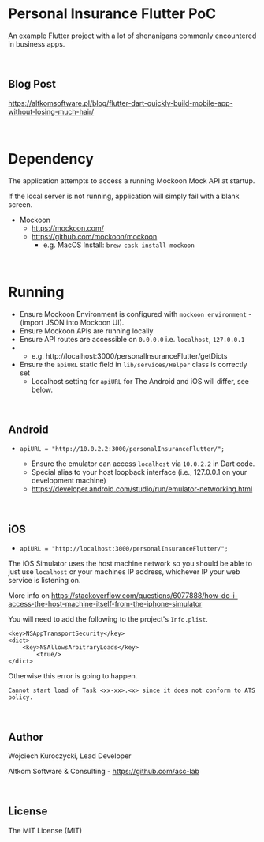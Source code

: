 # Personal Insurance Flutter PoC

An example Flutter project with a lot of shenanigans commonly encountered in business apps.

<br/>


## Blog Post

https://altkomsoftware.pl/blog/flutter-dart-quickly-build-mobile-app-without-losing-much-hair/

<br/>

# Dependency

The application attempts to access a running Mockoon Mock API at startup. 

If the local server is not running, application will simply fail with a blank screen. 

- Mockoon
  - https://mockoon.com/
  - https://github.com/mockoon/mockoon
    - e.g. MacOS Install: `brew cask install mockoon`

<br/>

# Running

- Ensure Mockoon Environment is configured with `mockoon_environment` - (import JSON into Mockoon UI). 
- Ensure Mockoon APIs are running locally
- Ensure API routes are accessible on `0.0.0.0` i.e. `localhost`, `127.0.0.1`
- - e.g. http://localhost:3000/personalInsuranceFlutter/getDicts
- Ensure the `apiURL` static field in `lib/services/Helper` class is correctly set
  - Localhost setting for `apiURL` for The Android and iOS will differ, see below. 

<br/>

## Android

- `apiURL = "http://10.0.2.2:3000/personalInsuranceFlutter/";`

  - Ensure the emulator can access `localhost` via `10.0.2.2` in Dart code.   
  - Special alias to your host loopback interface (i.e., 127.0.0.1 on your development machine) 
  - https://developer.android.com/studio/run/emulator-networking.html
  

<br/>

## iOS

- `apiURL = "http://localhost:3000/personalInsuranceFlutter/";`

The iOS Simulator uses the host machine network so you should be able to just use `localhost` or your machines IP address, whichever IP your web service is listening on.

More info on https://stackoverflow.com/questions/6077888/how-do-i-access-the-host-machine-itself-from-the-iphone-simulator

You will need to add the following to the project's `Info.plist`.

```
<key>NSAppTransportSecurity</key>
<dict>
    <key>NSAllowsArbitraryLoads</key>
        <true/>
</dict>  
```

Otherwise this error is going to happen.

```
Cannot start load of Task <xx-xx>.<x> since it does not conform to ATS policy.
```

<br/>

## Author

Wojciech Kuroczycki, Lead Developer

Altkom Software & Consulting - https://github.com/asc-lab

<br/>

## License

The MIT License (MIT)
